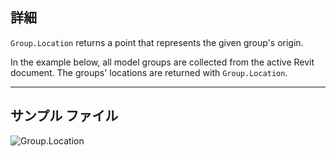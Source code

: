 ## 詳細
`Group.Location` returns a point that represents the given group's origin.

In the example below, all model groups are collected from the active Revit document. The groups' locations are returned with `Group.Location`.

___
## サンプル ファイル

![Group.Location](./Revit.Elements.Group.Location_img.jpg)

